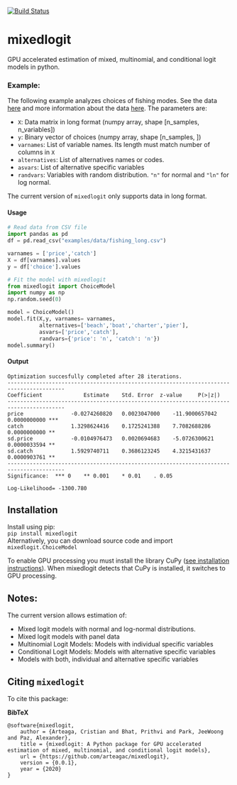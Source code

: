 [![Build Status](https://travis-ci.com/arteagac/pymlogit.svg?branch=master)](https://travis-ci.com/arteagac/pymlogit)

# mixedlogit
GPU accelerated estimation of mixed, multinomial, and conditional logit models in python.

### Example:
The following example analyzes choices of fishing modes. See the data [here](examples/data/fishing_long.csv) and more information about the data [here](https://doi.org/10.1162/003465399767923827). The parameters are:
- `X`: Data matrix in long format (numpy array, shape [n_samples, n_variables])
- `y`: Binary vector of choices (numpy array, shape [n_samples, ])
- `varnames`: List of variable names. Its length must match number of columns in `X`
- `alternatives`:  List of alternatives names or codes.
- `asvars`: List of alternative specific variables
- `randvars`: Variables with random distribution. `"n"` for normal and `"ln"` for log normal.

The current version of `mixedlogit` only supports data in long format.

#### Usage
```python
# Read data from CSV file
import pandas as pd
df = pd.read_csv("examples/data/fishing_long.csv")

varnames = ['price','catch']
X = df[varnames].values
y = df['choice'].values

# Fit the model with mixedlogit
from mixedlogit import ChoiceModel
import numpy as np
np.random.seed(0)

model = ChoiceModel()
model.fit(X,y, varnames= varnames,
          alternatives=['beach','boat','charter','pier'],
          asvars=['price','catch'],
          randvars={'price': 'n', 'catch': 'n'})
model.summary()
```

#### Output
```
Optimization succesfully completed after 28 iterations. 
----------------------------------------------------------------------------------------
Coefficient          	Estimate 	Std. Error 	z-value 	P(>|z|)     
----------------------------------------------------------------------------------------
price            	-0.0274260820 	0.0023047000 	-11.9000657042 	0.0000000000 ***  
catch            	1.3298624416 	0.1725241388 	7.7082688286 	0.0000000000 **   
sd.price         	-0.0104976473 	0.0020694683 	-5.0726300621 	0.0000033594 **   
sd.catch         	1.5929740711 	0.3686123245 	4.3215431637 	0.0000903761 **   
----------------------------------------------------------------------------------------
Significance:  *** 0    ** 0.001    * 0.01    . 0.05

Log-Likelihood= -1300.780
```

## Installation
Install using pip:  
`pip install mixedlogit`  
Alternatively, you can download source code and import `mixedlogit.ChoiceModel`

To enable GPU processing you must install the library CuPy ([see installation instructions](https://docs.cupy.dev/en/stable/install.html)).  When mixedlogit detects that CuPy is installed, it switches to GPU processing.

## Notes:
The current version allows estimation of:
- Mixed logit models with normal and log-normal distributions.
- Mixed logit models with panel data
- Multinomial Logit Models: Models with individual specific variables
- Conditional Logit Models: Models with alternative specific variables
- Models with both, individual and alternative specific variables

## Citing `mixedlogit`

To cite this package:

**BibTeX**

```
@software{mixedlogit,
    author = {Arteaga, Cristian and Bhat, Prithvi and Park, JeeWoong and Paz, Alexander},
    title = {mixedlogit: A Python package for GPU accelerated estimation of mixed, multinomial, and conditional logit models},
    url = {https://github.com/arteagac/mixedlogit},
    version = {0.0.1},
    year = {2020}
}
```

